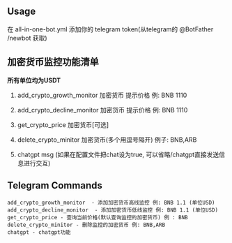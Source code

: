 ## Usage

在 all-in-one-bot.yml 添加你的 telegram token(从telegram的 @BotFather /newbot 获取)

## 加密货币监控功能清单

__所有单位均为USDT__

1. add_crypto_growth_monitor 加密货币 提示价格 例: BNB 1110
2. add_crypto_decline_monitor 加密货币 提示价格 例: BNB 1110
3. get_crypto_price 加密货币[可选]
4. delete_crypto_minitor 加密货币(多个用逗号隔开) 例子: BNB,ARB

5. chatgpt msg (如果在配置文件把chat设为true, 可以省略/chatgpt直接发送信息进行交互)
## Telegram Commands
```
add_crypto_growth_monitor  - 添加加密货币高线监控 例: BNB 1.1 (单位USD)
add_crypto_decline_monitor  - 添加加密货币低线监控 例: BNB 1.1 (单位USD)
get_crypto_price - 查询当前价格(默认查询监控的加密货币) 例 : BNB
delete_crypto_minitor - 删除监控的加密货币 例: BNB,ARB
chatgpt - chatgpt功能
```
